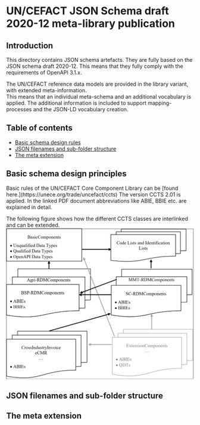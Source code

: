 # UN/CEFACT JSON Schema draft 2020-12 meta-library publication

## Introduction

This directory contains JSON schema artefacts. They are fully based on the JSON schema draft 2020-12.
This means that they fully comply with the requirements of OpenAPI 3.1.x.  

The UN/CEFACT reference data models are provided in the library variant, with extended meta-information.  
This means that an individual meta-schema and an additional vocabulary is applied. The additional information
is included to support mapping-processes and the JSON-LD vocabulary creation. 

## Table of contents
<!-- TOC depthFrom:1 depthTo:3 withLinks:1 updateOnSave:1 orderedList:0 -->

- [Basic schema design rules](#basicPrinciples)
- [JSON filenames and sub-folder structure](#jsonFilenames)
- [The meta extension](#metaExtension)

<!-- /TOC -->

## Basic schema design principles

<a name="basicPrinciples" />
Basic rules of the UN/CEFACT Core Component Library can be [found here.](https://unece.org/trade/uncefact/ccts) The version CCTS 2.01 is applied.
In the linked PDF document abbreviations like ABIE, BBIE etc. are explained in detail.

The following figure shows how the different CCTS classes are interlinked and can be extended.
![Design principles](../../images/json_schema_principle.webp)



## JSON filenames and sub-folder structure

<a name="jsonFilenames" />

## The meta extension

<a name="metaExtension" />
